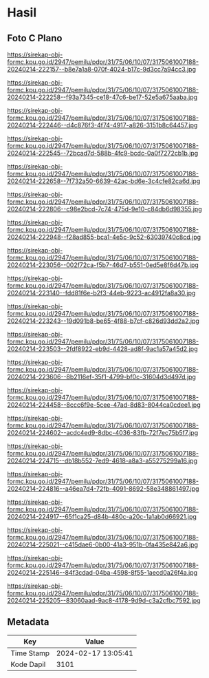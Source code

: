 # Hasil

## Foto C Plano

https://sirekap-obj-formc.kpu.go.id/2947/pemilu/pdpr/31/75/06/10/07/3175061007188-20240214-222157--b8e7a1a8-070f-4024-b17c-9d3cc7a94cc3.jpg

https://sirekap-obj-formc.kpu.go.id/2947/pemilu/pdpr/31/75/06/10/07/3175061007188-20240214-222258--f93a7345-ce18-47c6-be17-52e5a675aaba.jpg

https://sirekap-obj-formc.kpu.go.id/2947/pemilu/pdpr/31/75/06/10/07/3175061007188-20240214-222446--d4c876f3-4f74-4917-a826-3151b8c64457.jpg

https://sirekap-obj-formc.kpu.go.id/2947/pemilu/pdpr/31/75/06/10/07/3175061007188-20240214-222545--72bcad7d-588b-4fc9-bcdc-0a0f7272cb1b.jpg

https://sirekap-obj-formc.kpu.go.id/2947/pemilu/pdpr/31/75/06/10/07/3175061007188-20240214-222658--7f732a50-6639-42ac-bd6e-3c4cfe82ca6d.jpg

https://sirekap-obj-formc.kpu.go.id/2947/pemilu/pdpr/31/75/06/10/07/3175061007188-20240214-222806--c98e2bcd-7c74-475d-9e10-c84db6d98355.jpg

https://sirekap-obj-formc.kpu.go.id/2947/pemilu/pdpr/31/75/06/10/07/3175061007188-20240214-222948--f28ad855-bca1-4e5c-9c52-63039740c8cd.jpg

https://sirekap-obj-formc.kpu.go.id/2947/pemilu/pdpr/31/75/06/10/07/3175061007188-20240214-223056--002f72ca-f5b7-46d7-b551-0ed5e8f6d47b.jpg

https://sirekap-obj-formc.kpu.go.id/2947/pemilu/pdpr/31/75/06/10/07/3175061007188-20240214-223140--fdd81f6e-b2f3-44eb-9223-ac4912fa8a30.jpg

https://sirekap-obj-formc.kpu.go.id/2947/pemilu/pdpr/31/75/06/10/07/3175061007188-20240214-223243--19d091b8-be65-4f88-b7cf-c826d93dd2a2.jpg

https://sirekap-obj-formc.kpu.go.id/2947/pemilu/pdpr/31/75/06/10/07/3175061007188-20240214-223503--2fdf8922-eb9d-4428-ad8f-9ac1a57a45d2.jpg

https://sirekap-obj-formc.kpu.go.id/2947/pemilu/pdpr/31/75/06/10/07/3175061007188-20240214-223606--8b2116ef-35f1-4799-bf0c-31604d3d497d.jpg

https://sirekap-obj-formc.kpu.go.id/2947/pemilu/pdpr/31/75/06/10/07/3175061007188-20240214-224458--8ccc6f9e-5cee-47ad-8d83-8044ca0cdee1.jpg

https://sirekap-obj-formc.kpu.go.id/2947/pemilu/pdpr/31/75/06/10/07/3175061007188-20240214-224602--acdc4ed9-8dbc-4036-83fb-72f7ec75b5f7.jpg

https://sirekap-obj-formc.kpu.go.id/2947/pemilu/pdpr/31/75/06/10/07/3175061007188-20240214-224715--db18b552-7ed9-4618-a8a3-a55275299a16.jpg

https://sirekap-obj-formc.kpu.go.id/2947/pemilu/pdpr/31/75/06/10/07/3175061007188-20240214-224816--a46ea7d4-72fb-4091-8692-58e348861497.jpg

https://sirekap-obj-formc.kpu.go.id/2947/pemilu/pdpr/31/75/06/10/07/3175061007188-20240214-224917--65f1ca25-d84b-480c-a20c-1a1ab0d66921.jpg

https://sirekap-obj-formc.kpu.go.id/2947/pemilu/pdpr/31/75/06/10/07/3175061007188-20240214-225021--c415dae6-0b00-41a3-951b-0fa435e842a6.jpg

https://sirekap-obj-formc.kpu.go.id/2947/pemilu/pdpr/31/75/06/10/07/3175061007188-20240214-225146--84f3cdad-04ba-4598-8f55-1aecd0a26f4a.jpg

https://sirekap-obj-formc.kpu.go.id/2947/pemilu/pdpr/31/75/06/10/07/3175061007188-20240214-225205--83060aad-9ac8-4178-9d9d-c3a2cfbc7592.jpg


## Metadata

| Key        | Value               |
| ---------- | ------------------- |
| Time Stamp | 2024-02-17 13:05:41 |
| Kode Dapil | 3101                |



